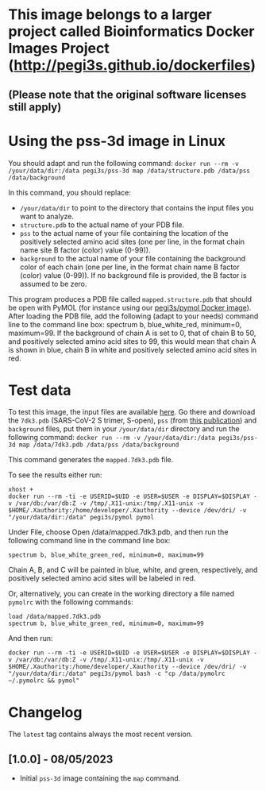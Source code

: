 # This image belongs to a larger project called Bioinformatics Docker Images Project (http://pegi3s.github.io/dockerfiles)
## (Please note that the original software licenses still apply)

# Using the pss-3d image in Linux

You should adapt and run the following command: `docker run --rm -v /your/data/dir:/data pegi3s/pss-3d map /data/structure.pdb /data/pss /data/background`

In this command, you should replace:

- `/your/data/dir` to point to the directory that contains the input files you want to analyze.
- `structure.pdb` to the actual name of your PDB file.
- `pss` to the actual name of your file containing the location of the positively selected amino acid sites (one per line, in the format chain name <space> site <space> B factor (color) value (0-99)).
- `background` to the actual name of your file containing the background color of each chain (one per line, in the format chain name <space> B factor (color) value (0-99)). If no background file is provided, the B factor is assumed to be zero.

This program produces a PDB file called `mapped.structure.pdb` that should be open with PyMOL (for instance using our [pegi3s/pymol Docker image](https://hub.docker.com/r/pegi3s/pymol)). After loading the PDB file, add the following (adapt to your needs) command line to the command line box: spectrum b, blue_white_red, minimum=0, maximum=99. If the background of chain A is set to 0, that of chain B to 50, and positively selected amino acid sites to 99, this would mean that chain A is shown in blue, chain B in white and positively selected amino acid sites in red.

# Test data

To test this image, the input files are available [here](https://github.com/pegi3s/dockerfiles/tree/master/pss-3d/test_data/). Go there and download the `7dk3.pdb` (SARS-CoV-2 S trimer, S-open), `pss` (from [this publication](https://doi.org/10.3390/v14071565)) and `background` files, put them in your `/your/data/dir` directory and run the following command: `docker run --rm -v /your/data/dir:/data pegi3s/pss-3d map /data/7dk3.pdb /data/pss /data/background`

This command generates the `mapped.7dk3.pdb` file.

To see the results either run:

```
xhost +
docker run --rm -ti -e USERID=$UID -e USER=$USER -e DISPLAY=$DISPLAY -v /var/db:/var/db:Z -v /tmp/.X11-unix:/tmp/.X11-unix -v $HOME/.Xauthority:/home/developer/.Xauthority --device /dev/dri/ -v "/your/data/dir:/data" pegi3s/pymol pymol
```

Under File, choose Open /data/mapped.7dk3.pdb, and then run the following command line in the command line box:
```
spectrum b, blue_white_green_red, minimum=0, maximum=99
```
Chain A, B, and C will be painted in blue, white, and green, respectively, and positively selected amino acid sites will be labeled in red.

Or, alternatively, you can create in the working directory a file named `pymolrc` with the following commands:
```
load /data/mapped.7dk3.pdb
spectrum b, blue_white_green_red, minimum=0, maximum=99
```

And then run:
```
docker run --rm -ti -e USERID=$UID -e USER=$USER -e DISPLAY=$DISPLAY -v /var/db:/var/db:Z -v /tmp/.X11-unix:/tmp/.X11-unix -v $HOME/.Xauthority:/home/developer/.Xauthority --device /dev/dri/ -v "/your/data/dir:/data" pegi3s/pymol bash -c "cp /data/pymolrc ~/.pymolrc && pymol"
```

# Changelog

The `latest` tag contains always the most recent version.

## [1.0.0] - 08/05/2023
- Initial `pss-3d` image containing the `map` command.
